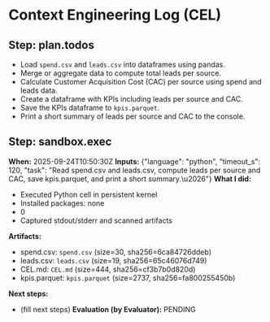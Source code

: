 # Context Engineering Log (CEL)

## Step: plan.todos

- Load `spend.csv` and `leads.csv` into dataframes using pandas.
- Merge or aggregate data to compute total leads per source.
- Calculate Customer Acquisition Cost (CAC) per source using spend and leads data.
- Create a dataframe with KPIs including leads per source and CAC.
- Save the KPIs dataframe to `kpis.parquet`.
- Print a short summary of leads per source and CAC to the console.


## Step: sandbox.exec
**When:** 2025-09-24T10:50:30Z
**Inputs:** {"language": "python", "timeout_s": 120, "task": "Read spend.csv and leads.csv, compute leads per source and CAC, save kpis.parquet, and print a short summary.\u2026"}
**What I did:**
- Executed Python cell in persistent kernel
- Installed packages: none
- 0
- Captured stdout/stderr and scanned artifacts

**Artifacts:**
- spend.csv: `spend.csv` (size=30, sha256=6ca84726ddeb)
- leads.csv: `leads.csv` (size=19, sha256=65c46076d749)
- CEL.md: `CEL.md` (size=444, sha256=cf3b7b0d820d)
- kpis.parquet: `kpis.parquet` (size=2737, sha256=fa800255450b)

**Next steps:**
- (fill next steps)
**Evaluation (by Evaluator):** PENDING
